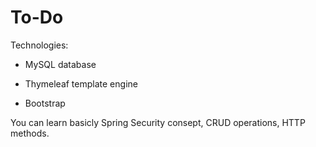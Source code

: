 # To-Do


Technologies:

- MySQL database

- Thymeleaf template engine

- Bootstrap

You can learn basicly Spring Security consept, CRUD operations, HTTP methods. 
